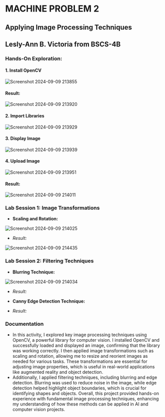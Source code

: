 # **MACHINE PROBLEM 2**
##  Applying Image Processing Techniques

## **Lesly-Ann B. Victoria from BSCS-4B**

### **Hands-On Exploration:**

#### 1. Install OpenCV

![Screenshot 2024-09-09 213855](https://github.com/user-attachments/assets/fc472e68-c6b2-4bab-8c67-f870a263ae56)

#### Result:

![Screenshot 2024-09-09 213920](https://github.com/user-attachments/assets/22f63288-bf73-42a1-8abb-8d200dd23a3f)

#### 2. Import Libraries

![Screenshot 2024-09-09 213929](https://github.com/user-attachments/assets/fccd3647-164c-4f20-ab54-18494fc93f56)

#### 3. Display Image

![Screenshot 2024-09-09 213939](https://github.com/user-attachments/assets/45013326-3a06-4a00-9ee8-7d919195fa76)

#### 4. Upload Image

![Screenshot 2024-09-09 213951](https://github.com/user-attachments/assets/76dcc990-687b-49ba-8ff8-009f342c7918)

#### Result:

![Screenshot 2024-09-09 214011](https://github.com/user-attachments/assets/636695e4-1d90-4c8f-a35a-278b3b14609e)

### **Lab Session 1: Image Transformations**
- **Scaling and Rotation:**
  
![Screenshot 2024-09-09 214025](https://github.com/user-attachments/assets/c3b193e3-192f-4dff-9057-b9ddf62e5952)

- *Result:*

![Screenshot 2024-09-09 214435](https://github.com/user-attachments/assets/d465b500-acc3-4d79-aebc-bde95d798839)

### **Lab Session 2: Filtering Techniques**
- **Blurring Technique:**

![Screenshot 2024-09-09 214034](https://github.com/user-attachments/assets/8e4fa8a0-b7c8-4422-9160-11b83922ab41)

- *Result:*

- **Canny Edge Detection Technique:**

  

- *Result:*
### **Documentation**
- In this activity, I explored key image processing techniques using OpenCV, a powerful library for computer vision. I installed OpenCV and successfully loaded and displayed an image, confirming that the library was working correctly. I then applied image transformations such as scaling and rotation, allowing me to resize and reorient images as needed for various tasks. These transformations are essential for adjusting image properties, which is useful in real-world applications like augmented reality and object detection.
- Additionally, I applied filtering techniques, including blurring and edge detection. Blurring was used to reduce noise in the image, while edge detection helped highlight object boundaries, which is crucial for identifying shapes and objects. Overall, this project provided hands-on experience with fundamental image processing techniques, enhancing my understanding of how these methods can be applied in AI and computer vision projects.
